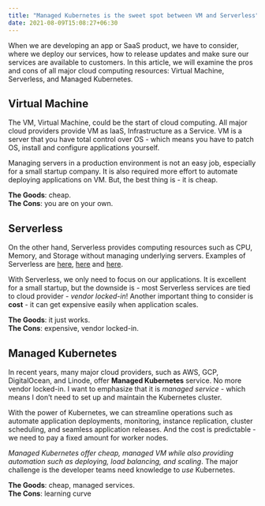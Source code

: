 ```yaml
---
title: "Managed Kubernetes is the sweet spot between VM and Serverless"
date: 2021-08-09T15:08:27+06:30
---
```


When we are developing an app or SaaS product, we have to consider, where we deploy our services, how to release updates and make sure our services are available to customers. In this article, we will examine the pros and cons of all major cloud computing resources: Virtual Machine, Serverless, and Managed Kubernetes.

## Virtual Machine
The VM, Virtual Machine, could be the start of cloud computing. All major cloud providers provide VM as IaaS, Infrastructure as a  Service. VM is a server that you have total control over OS - which means you have to patch OS, install and configure applications yourself.  

Managing servers in a production environment is not an easy job, especially for a small startup company. It is also required more effort to automate deploying applications on VM. But, the best thing is - it is cheap.

**The Goods**: cheap.  
**The Cons**: you are on your own.

## Serverless
On the other hand, Serverless provides computing resources such as CPU, Memory, and Storage without managing underlying servers. Examples of Serverless are [here](https://aws.amazon.com/serverless/), [here](https://cloud.google.com/serverless) and [here](https://azure.microsoft.com/en-in/solutions/serverless/#overview).  

With Serverless, we only need to focus on our applications. It is excellent for a small startup, but the downside is - most Serverless services are tied to cloud provider - _vendor locked-in_! Another important thing to consider is **cost** - it can get expensive easily when application scales.

**The Goods**: it just works.  
**The Cons**: expensive, vendor locked-in.

## Managed Kubernetes
In recent years, many major cloud providers, such as AWS, GCP, DigitalOcean, and Linode, offer **Managed Kubernetes** service. No more vendor locked-in. I want to emphasize that it is _managed service_ - which means I don’t need to set up and maintain the Kubernetes cluster.  

With the power of Kubernetes, we can streamline operations such as automate application deployments, monitoring, instance replication, cluster scheduling, and seamless application releases. And the cost is predictable - we need to pay a fixed amount for worker nodes.

_Managed Kubernetes offer cheap, managed VM while also providing automation such as deploying, load balancing, and scaling_. The major challenge is the developer teams need knowledge to _use_ Kubernetes.

**The Goods**: cheap, managed services.  
**The Cons**: learning curve
